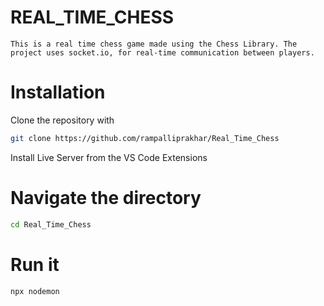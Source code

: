 # REAL_TIME_CHESS
    This is a real time chess game made using the Chess Library. The project uses socket.io, for real-time communication between players.
# Installation
Clone the repository with
```bash
git clone https://github.com/rampalliprakhar/Real_Time_Chess
```
Install Live Server from the VS Code Extensions

# Navigate the directory
```bash
cd Real_Time_Chess
```
# Run it 
```bash  
npx nodemon 
```